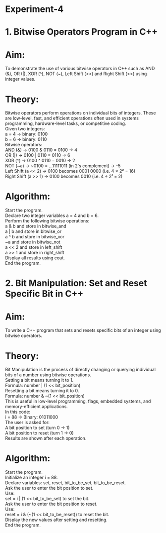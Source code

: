 # Experiment-4

# 1. Bitwise Operators Program in C++
# Aim:<br>
To demonstrate the use of various bitwise operators in C++ such as AND (&), OR (|), XOR (^), NOT (~), Left Shift (<<) and Right Shift (>>) using integer values.<br>

# Theory:<br>
Bitwise operators perform operations on individual bits of integers. These are low-level, fast, and efficient operations often used in systems programming, hardware-level tasks, or competitive coding.<br>
Given two integers:<br>
a = 4 → binary: 0100<br>
b = 6 → binary: 0110<br>
Bitwise operators:<br>
AND (&) → 0100 & 0110 = 0100 → 4<br>
OR (|) → 0100 | 0110 = 0110 → 6<br>
XOR (^) → 0100 ^ 0110 = 0010 → 2<br>
NOT (~a) → ~0100 = ...11111011 (in 2's complement) → -5<br>
Left Shift (a << 2) → 0100 becomes 0001 0000 (i.e. 4 × 2² = 16)<br>
Right Shift (a >> 1) → 0100 becomes 0010 (i.e. 4 ÷ 2¹ = 2)<br>

# Algorithm:<br>
Start the program.<br>
Declare two integer variables a = 4 and b = 6.<br>
Perform the following bitwise operations:<br>
a & b and store in bitwise_and<br>
a | b and store in bitwise_or<br>
a ^ b and store in bitwise_xor<br>
~a and store in bitwise_not<br>
a << 2 and store in left_shift<br>
a >> 1 and store in right_shift<br>
Display all results using cout.<br>
End the program.<br>

# 2. Bit Manipulation: Set and Reset Specific Bit in C++
# Aim:<br>
To write a C++ program that sets and resets specific bits of an integer using bitwise operators.<br>

# Theory:<br>
Bit Manipulation is the process of directly changing or querying individual bits of a number using bitwise operations.<br>
Setting a bit means turning it to 1.<br>
Formula: number | (1 << bit_position)<br>
Resetting a bit means turning it to 0.<br>
Formula: number & ~(1 << bit_position)<br>
This is useful in low-level programming, flags, embedded systems, and memory-efficient applications.<br>
In this code:<br>
i = 88 → Binary: 01011000<br>
The user is asked for:<br>
A bit position to set (turn 0 → 1)<br>
A bit position to reset (turn 1 → 0)<br>
Results are shown after each operation.<br>

# Algorithm:<br>
Start the program.<br>
Initialize an integer i = 88.<br>
Declare variables: set, reset, bit_to_be_set, bit_to_be_reset.<br>
Ask the user to enter the bit position to set.<br>
Use:<br>
set = i | (1 << bit_to_be_set) to set the bit.<br>
Ask the user to enter the bit position to reset.<br>
Use:<br>
reset = i & (~(1 << bit_to_be_reset)) to reset the bit.<br>
Display the new values after setting and resetting.<br>
End the program.<br>
